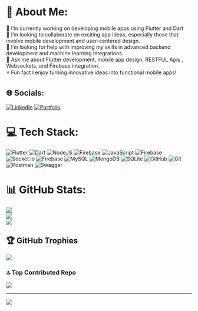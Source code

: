 # 💫 About Me:
🔭 I’m currently working on developing mobile apps using Flutter and Dart<br>👯 I’m looking to collaborate on exciting app ideas, especially those that involve mobile development and user-centered design.<br>🤝 I’m looking for help with improving my skills in advanced backend development and machine learning integrations.<br>💬 Ask me about Flutter development, mobile app design, RESTFUL Apis , Websockets, and Firebase integration.<br>⚡ Fun fact I enjoy turning innovative ideas into functional mobile apps!


## 🌐 Socials:
[![LinkedIn](https://img.shields.io/badge/LinkedIn-%230077B5.svg?logo=linkedin&logoColor=white)](https://linkedin.com/in/ismail-ilm) 
[![Portfolio](https://img.shields.io/badge/LinkedIn-%230077B5.svg?logo=linkedin&logoColor=white)]([https://linkedin.com/in/ismail-ilm](https://ismailportfolio-six.vercel.app/)) 


# 💻 Tech Stack:
![Flutter](https://img.shields.io/badge/Flutter-%2302569B.svg?style=for-the-badge&logo=Flutter&logoColor=white) ![Dart](https://img.shields.io/badge/dart-%230175C2.svg?style=for-the-badge&logo=dart&logoColor=white) ![NodeJS](https://img.shields.io/badge/node.js-6DA55F?style=for-the-badge&logo=node.js&logoColor=white) ![Firebase](https://img.shields.io/badge/firebase-%23039BE5.svg?style=for-the-badge&logo=firebase) ![JavaScript](https://img.shields.io/badge/javascript-%23323330.svg?style=for-the-badge&logo=javascript&logoColor=%23F7DF1E) ![Firebase](https://img.shields.io/badge/firebase-%23039BE5.svg?style=for-the-badge&logo=firebase) ![Socket.io](https://img.shields.io/badge/Socket.io-black?style=for-the-badge&logo=socket.io&badgeColor=010101) ![Firebase](https://img.shields.io/badge/firebase-a08021?style=for-the-badge&logo=firebase&logoColor=ffcd34) ![MySQL](https://img.shields.io/badge/mysql-4479A1.svg?style=for-the-badge&logo=mysql&logoColor=white) ![MongoDB](https://img.shields.io/badge/MongoDB-%234ea94b.svg?style=for-the-badge&logo=mongodb&logoColor=white) ![SQLite](https://img.shields.io/badge/sqlite-%2307405e.svg?style=for-the-badge&logo=sqlite&logoColor=white) ![GitHub](https://img.shields.io/badge/github-%23121011.svg?style=for-the-badge&logo=github&logoColor=white) ![Git](https://img.shields.io/badge/git-%23F05033.svg?style=for-the-badge&logo=git&logoColor=white) ![Postman](https://img.shields.io/badge/Postman-FF6C37?style=for-the-badge&logo=postman&logoColor=white) ![Swagger](https://img.shields.io/badge/-Swagger-%23Clojure?style=for-the-badge&logo=swagger&logoColor=white)
# 📊 GitHub Stats:
![](https://github-readme-stats.vercel.app/api?username=ismail-ilm66&theme=dark&hide_border=false&include_all_commits=true&count_private=true)<br/>
![](https://github-readme-streak-stats.herokuapp.com/?user=ismail-ilm66&theme=dark&hide_border=false)<br/>
![](https://github-readme-stats.vercel.app/api/top-langs/?username=ismail-ilm66&theme=dark&hide_border=false&include_all_commits=true&count_private=true&layout=compact)

## 🏆 GitHub Trophies
![](https://github-profile-trophy.vercel.app/?username=ismail-ilm66&theme=radical&no-frame=false&no-bg=true&margin-w=4)

### 🔝 Top Contributed Repo
![](https://github-contributor-stats.vercel.app/api?username=ismail-ilm66&limit=5&theme=dark&combine_all_yearly_contributions=true)

---
[![](https://visitcount.itsvg.in/api?id=ismail-ilm66&icon=0&color=0)](https://visitcount.itsvg.in)

<!-- Proudly created with GPRM ( https://gprm.itsvg.in ) -->
